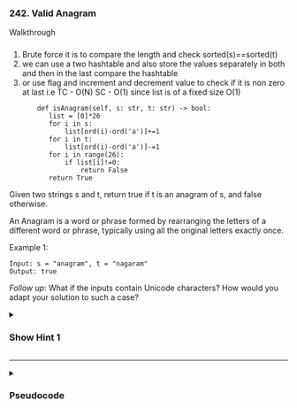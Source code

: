 ### 242. Valid Anagram

Walkthrough
###
1. Brute force it is to compare the length and check sorted(s)==sorted(t)
2. we can use a two hashtable and also store the values separately in both and then in the last compare the hashtable
3. or use flag and increment and decrement value to check if it is non zero at last i.e TC -  O(N) SC - O(1) since list is of a fixed size O(1)

```
       def isAnagram(self, s: str, t: str) -> bool:
          list = [0]*26
          for i in s:
              list[ord(i)-ord('a')]+=1
          for i in t:
              list[ord(i)-ord('a')]-=1
          for i in range(26):
              if list[i]!=0:
                  return False
          return True
```



Given two strings s and t, return true if t is an anagram of s, and false otherwise.

An Anagram is a word or phrase formed by rearranging the letters of a different word or phrase, typically using all the original letters exactly once.

Example 1:
```
Input: s = "anagram", t = "nagaram"
Output: true
```
*Follow up*: What if the inputs contain Unicode characters? How would you adapt your solution to such a case?

<details>
  <summary><h3>Show Hint 1</h3></summary>
  <p>Use the hashmap to identify all the characters in both words have equal occurence. First if length of two strings is different then it won't be anagram so just return false.</p>
</details>

---
<details>
  <summary><h3>Pseudocode</h3></summary>
  <pre>
    if s.length not equals t.length then return false
    countS -> hashMap(Char, int)
    countT -> hashMap(Char, int)
    for i -> 1 to s.length
      countS[s[i]] -> countS.get(s[i]) > 0 ? 1 + countS.get(s[i]) : 1
      countT[t[i]] -> countT.get(t[i]) > 0 ? 1 + countT.get(t[i]) : 1
    for key in countS
      if countS[key] not equals countT.get(key, 0) then return false
    return true
  </pre>
</details>
